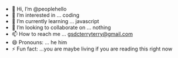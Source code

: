 - 👋 Hi, I’m @peoplehello
- 👀 I’m interested in ... coding
- 🌱 I’m currently learning ... javascript
- 💞️ I’m looking to collaborate on ... nothing
- 📫 How to reach me ... gsdcterryterry@gmail.com
- 😄 Pronouns: ... he him
- ⚡ Fun fact: ...you are maybe living if you are reading this right now

<!---
peoplehello/peoplehello is a ✨ special ✨ repository because its `README.md` (this file) appears on your GitHub profile.
You can click the Preview link to take a look at your changes.
--->
